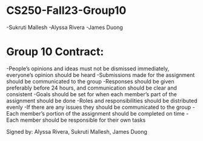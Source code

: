 # CS250-Fall23-Group10
-Sukruti Mallesh
-Alyssa Rivera 
-James Duong

# Group 10 Contract:

-People’s opinions and ideas must not be dismissed immediately, everyone’s opinion should be heard
-Submissions made for the assignment should be communicated to the group
-Responses should be given preferably before 24 hours, and communication should be clear and consistent
-Goals should be set for when each member’s part of the assignment should be done
-Roles and responsibilities should be distributed evenly
-If there are any issues they should be communicated to the group
-Each member’s portion of the assignment should be completed on time
-Each member should be responsible for their own tasks

Signed by: Alyssa Rivera, Sukruti Mallesh, James Duong 




